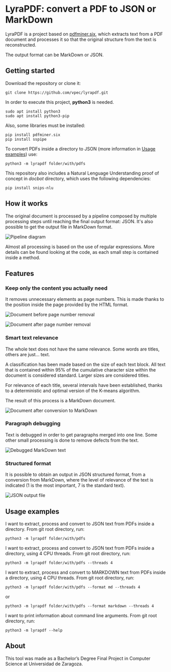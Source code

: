 # LyraPDF: convert a PDF to JSON or MarkDown

LyraPDF is a project based on [pdfminer.six](https://github.com/pdfminer/pdfminer.six),
which extracts text from a PDF document and processes it so that the original
structure from the text is reconstructed.

The output format can be MarkDown or JSON.

## Getting started

Download the repository or clone it:
```
git clone https://github.com/vpec/lyrapdf.git
```

In order to execute this project, **python3** is needed.
```
sudo apt install python3
sudo apt install python3-pip
```
Also, some libraries must be installed:

```
pip install pdfminer.six
pip install sspipe
```

To convert PDFs inside a directory to JSON (more information in [Usage examples](#usage-examples)) use:
```
python3 -m lyrapdf folder/with/pdfs
```

This repository also includes a Natural Lenguage Understanding proof of concept
in *docbot* directory, which uses the following dependencies:

```
pip install snips-nlu
```

## How it works

The original document is processed by a pipeline composed by multiple
processing steps until reaching the final output format: JSON. It's also
possible to get the output file in MarkDown format.

![Pipeline diagram](https://i.ibb.co/48Nmrc6/TFG-chart-en.png)

Almost all processing is based on the use of regular expressions. More details can
be found looking at the code, as each small step is contained inside a method.

## Features

### Keep only the content you actually need

It removes unnecessary elements as page numbers. This is made thanks to the position
inside the page provided by the HTML format.

![Document before page number removal](https://i.ibb.co/yfbbCQw/html-raw.png)

![Document after page number removal](https://i.ibb.co/brV5vyt/html.png)


### Smart text relevance

The whole text does not have the same relevance. Some words are titles, others are just... text.

A classification has been made based on the size of each text block.
All text that is contained within 95% of the cumulative character size 
within the document is considered standard. Larger sizes are considered titles.

For relevance of each title, several intervals have been established,
thanks to a deterministic and optimal version of the K-means algorithm.

The result of this process is a MarkDown document.

![Document after conversion to MarkDown](https://i.ibb.co/jLxH96X/md-raw.png)


### Paragraph debugging

Text is debugged in order to get paragraphs merged into one line.
Some other small processing is done to remove defects from the text.

![Debugged MarkDown text](https://i.ibb.co/4ptxn4F/md.png)

### Structured format

It is possible to obtain an output in JSON structured format, from a
conversion from MarkDown, where the level of relevance of the text
is indicated (1 is the most important, 7 is the standard text).

![JSON output file](https://i.ibb.co/XWjLYBX/ejemplo-json4.png)


## Usage examples

I want to extract, process and convert to JSON text from PDFs inside a directory.
From git root directory, run:
```
python3 -m lyrapdf folder/with/pdfs
```

I want to extract, process and convert to JSON text from PDFs inside a directory, using 4 CPU threads.
From git root directory, run:
```
python3 -m lyrapdf folder/with/pdfs --threads 4
```

I want to extract, process and convert to MARKDOWN text from PDFs inside a directory, using 4 CPU threads.
From git root directory, run:
```
python3 -m lyrapdf folder/with/pdfs --format md --threads 4
```
or
```
python3 -m lyrapdf folder/with/pdfs --format markdown --threads 4
```

I want to print information about command line arguments.
From git root directory, run:
```
python3 -m lyrapdf --help
```

## About

This tool was made as a Bachelor’s Degree Final Project in 
Computer Science at Universidad de Zaragoza.
